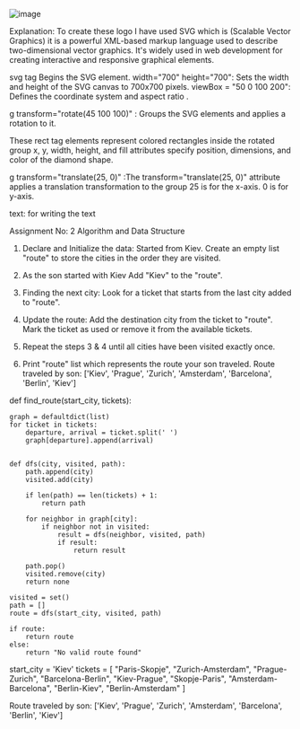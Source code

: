 ![image](https://github.com/monikajpv/LoGo/assets/100360728/39bd3c3d-63c0-4d0a-a161-98ab0cee046a)

Explanation:
To create these logo I have used SVG which is (Scalable Vector Graphics) it is a powerful XML-based markup language used to describe two-dimensional vector graphics. 
It's widely used in web development for creating interactive and responsive graphical elements.

svg tag Begins the SVG element.
width="700" height="700": Sets the width and height of the SVG canvas to 700x700 pixels.
viewBox = "50 0 100 200": Defines the coordinate system and aspect ratio .

g transform="rotate(45 100 100)" : Groups the SVG elements and applies a rotation to it.

These rect tag elements represent colored rectangles inside the rotated group 
x, y, width, height, and fill attributes specify position, dimensions, and color of the diamond shape.

g transform="translate(25, 0)" :The transform="translate(25, 0)" attribute applies a translation transformation to the group
25 is for the x-axis.
0 is for y-axis.

 text: for writing the text




Assignment No: 2
Algorithm and Data Structure


1. Declare and Initialize the data:
    Started from Kiev.
    Create an empty list "route" to store the cities in the order they are visited.

2. As the son started with Kiev Add "Kiev" to the "route".

3. Finding the next city:
    Look for a ticket that starts from the last city added to "route".

4. Update the route:
    Add the destination city from the ticket to "route".
    Mark the ticket as used or remove it from the available tickets.

5. Repeat the steps 3 & 4 until all cities have been visited exactly once.

6. Print "route" list which represents the route your son traveled.
 Route traveled by son: ['Kiev', 'Prague', 'Zurich', 'Amsterdam', 'Barcelona', 'Berlin', 'Kiev']



def find_route(start_city, tickets):

    graph = defaultdict(list)
    for ticket in tickets:
        departure, arrival = ticket.split(' ')
        graph[departure].append(arrival)
    
    
    def dfs(city, visited, path):
        path.append(city)
        visited.add(city)
        
        if len(path) == len(tickets) + 1:
            return path
        
        for neighbor in graph[city]:
            if neighbor not in visited:
                result = dfs(neighbor, visited, path)
                if result:
                    return result
        
        path.pop()
        visited.remove(city)
        return none
    
    visited = set()
    path = []
    route = dfs(start_city, visited, path)
    
    if route:
        return route
    else:
        return "No valid route found"


start_city = 'Kiev'
tickets = [
    "Paris-Skopje", "Zurich-Amsterdam", "Prague-Zurich",
    "Barcelona-Berlin", "Kiev-Prague", "Skopje-Paris",
    "Amsterdam-Barcelona", "Berlin-Kiev", "Berlin-Amsterdam"
]

Route traveled by son: ['Kiev', 'Prague', 'Zurich', 'Amsterdam', 'Barcelona', 'Berlin', 'Kiev']


